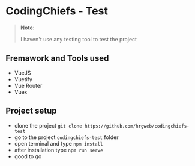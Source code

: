 # CodingChiefs - Test

> **Note**:
>
> I haven't use any testing tool to test the project

## Fremawork and Tools used

- VueJS
- Vuetify
- Vue Router
- Vuex

## Project setup

- clone the project `git clone https://github.com/hrgweb/codingchiefs-test`
- go to the project `codingchiefs-test` folder
- open terminal and type `npm install`
- after installation type `npm run serve`
- good to go
